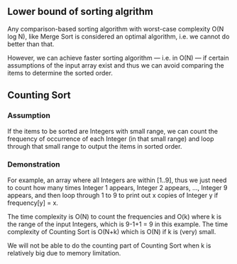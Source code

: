 
## Lower bound of sorting algrithm

Any comparison-based sorting algorithm with worst-case complexity O(N log N), like Merge Sort is considered an optimal algorithm, i.e. we cannot do better than that.

However, we can achieve faster sorting algorithm — i.e. in O(N) — if certain assumptions of the input array exist and thus we can avoid comparing the items to determine the sorted order.

## Counting Sort
### Assumption
If the items to be sorted are Integers with small range, we can count the frequency of occurrence of each Integer (in that small range) and loop through that small range to output the items in sorted order.

### Demonstration
For example, an array where all Integers are within [1..9], thus we just need to count how many times Integer 1 appears, Integer 2 appears, ..., Integer 9 appears, and then loop through 1 to 9 to print out x copies of Integer y if frequency[y] = x.

The time complexity is O(N) to count the frequencies and O(k) where k is the range of the input Integers, which is 9-1+1 = 9 in this example. The time complexity of Counting Sort is O(N+k) which is O(N) if k is (very) small.

We will not be able to do the counting part of Counting Sort when k is relatively big due to memory limitation.